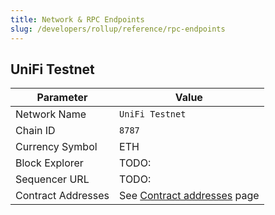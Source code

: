 ```yaml
---
title: Network & RPC Endpoints
slug: /developers/rollup/reference/rpc-endpoints
---
```


## UniFi Testnet

| Parameter          | Value                                                  |
|--------------------|--------------------------------------------------------|
| Network Name       | `UniFi Testnet`                                        |
| Chain ID           | `8787`                                                 |
| Currency Symbol    | ETH                                                    |
| Block Explorer     | TODO:                                                  |
| Sequencer URL      | TODO:                                                  |
| Contract Addresses | See [Contract addresses](./contract-addresses.md) page |
